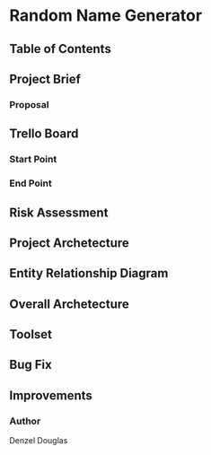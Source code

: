 # Random Name Generator

## Table of Contents

## Project Brief

### Proposal

## Trello Board

### Start Point

### End Point

## Risk Assessment

## Project Archetecture
## Entity Relationship Diagram

## Overall Archetecture

## Toolset

## Bug Fix

## Improvements

### Author
Denzel Douglas